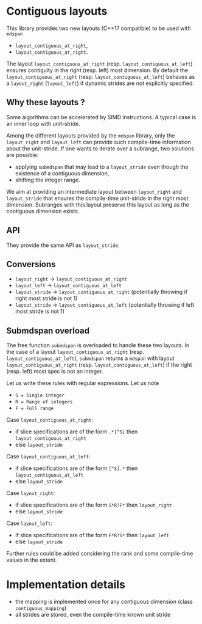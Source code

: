# Contiguous layouts

This library provides two new layouts (C++17 compatible) to be used with `mdspan`
- `layout_contiguous_at_right`,
- `layout_contiguous_at_right`.

The layout `layout_contiguous_at_right` (resp. `layout_contiguous_at_left`) ensures contiguity in the right (resp. left) most dimension. By default the `layout_contiguous_at_right` (resp. `layout_contiguous_at_left`) behaves as a `layout_right` (`layout_left`) if dynamic strides are not explicitly specified.

## Why these layouts ?

Some algorithms can be accelerated by SIMD instructions. A typical case is an inner loop with unit-stride.

Among the different layouts provided by the `mdspan` library, only the `layout_right` and `layout_left` can provide such compile-time information about the unit-stride. If one wants to iterate over a subrange, two solutions are possible:
- applying `submdspan` that may lead to a `layout_stride` even though the existence of a contiguous dimension,
- shifting the integer range.

We aim at providing an intermediate layout between `layout_right` and `layout_stride` that ensures the compile-time unit-stride in the right most dimension. Subranges with this layout preserve this layout as long as the contiguous dimension exists.

## API

They provide the same API as `layout_stride`.

## Conversions

- `layout_right` -> `layout_contiguous_at_right`
- `layout_left` -> `layout_contiguous_at_left`
- `layout_stride` -> `layout_contiguous_at_right` (potentially throwing if right most stride is not 1)
- `layout_stride` -> `layout_contiguous_at_left` (potentially throwing if left most stride is not 1)

## Submdspan overload

The free function `submdspan` is overloaded to handle these two layouts. In the case of a layout `layout_contiguous_at_right` (resp. `layout_contiguous_at_left`), `submdspan` returns a `mdspan` with layout `layout_contiguous_at_right` (resp. `layout_contiguous_at_left`) if the right (resp. left) most spec is not an integer.

Let us write these rules with regular expressions. Let us note
- `S = Single integer`
- `R = Range of integers`
- `F = Full range`

Case `layout_contiguous_at_right`:
- if slice specifications are of the form `.*[^S]` then `layout_contiguous_at_right`
- else `layout_stride`

Case `layout_contiguous_at_left`:
- if slice specifications are of the form `[^S].*` then `layout_contiguous_at_left`
- else `layout_stride`

Case `layout_right`:
- if slice specifications are of the form `S*R?F*` then `layout_right`
- else `layout_stride`

Case `layout_left`:
- if slice specifications are of the form `F*R?S*` then `layout_left`
- else `layout_stride`

Further rules could be added considering the rank and some compile-time values in the extent.

# Implementation details

- the mapping is implemented once for any contiguous dimension (class `contiguous_mapping`)
- all strides are stored, even the compile-time known unit stride
